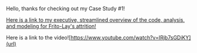 Hello, thanks for checking out my Case Study #1! 

[Here is a link to my executive, streamlined overview of the code, analysis, and modeling for Frito-Lay's attrition! ](CaseStudy1_Pehlke_ExecutiveSummary.Rmd)

Here is a link to the video![https://www.youtube.com/watch?v=IRjb7sGDiKY](url)
